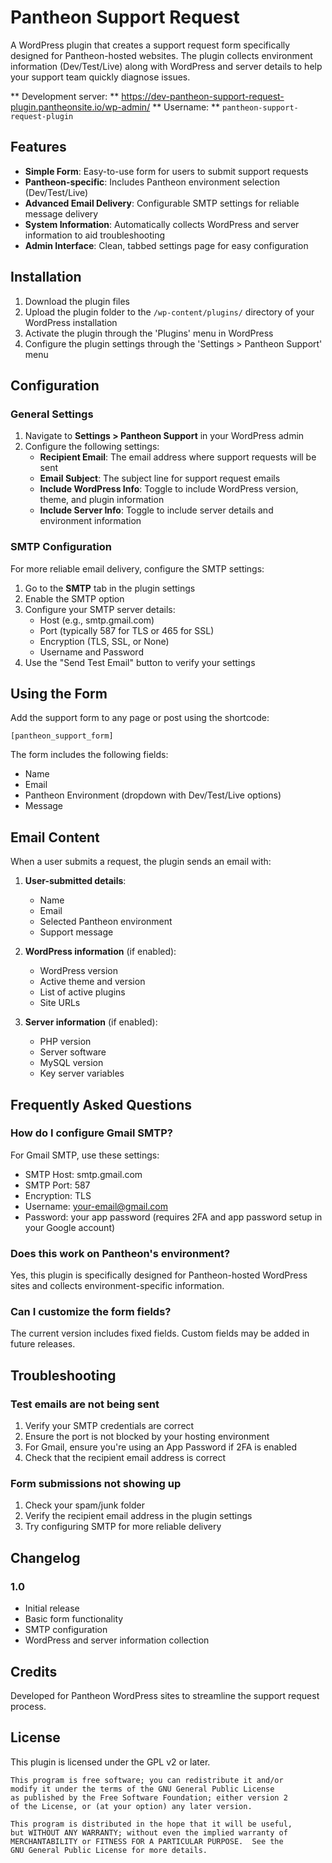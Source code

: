 # Pantheon Support Request

A WordPress plugin that creates a support request form specifically designed for Pantheon-hosted websites. The plugin collects environment information (Dev/Test/Live) along with WordPress and server details to help your support team quickly diagnose issues.

** Development server: ** https://dev-pantheon-support-request-plugin.pantheonsite.io/wp-admin/
** Username: ** `pantheon-support-request-plugin`

## Features

- **Simple Form**: Easy-to-use form for users to submit support requests
- **Pantheon-specific**: Includes Pantheon environment selection (Dev/Test/Live)
- **Advanced Email Delivery**: Configurable SMTP settings for reliable message delivery
- **System Information**: Automatically collects WordPress and server information to aid troubleshooting
- **Admin Interface**: Clean, tabbed settings page for easy configuration

## Installation

1. Download the plugin files
2. Upload the plugin folder to the `/wp-content/plugins/` directory of your WordPress installation
3. Activate the plugin through the 'Plugins' menu in WordPress
4. Configure the plugin settings through the 'Settings > Pantheon Support' menu

## Configuration

### General Settings

1. Navigate to **Settings > Pantheon Support** in your WordPress admin
2. Configure the following settings:
   - **Recipient Email**: The email address where support requests will be sent
   - **Email Subject**: The subject line for support request emails
   - **Include WordPress Info**: Toggle to include WordPress version, theme, and plugin information
   - **Include Server Info**: Toggle to include server details and environment information

### SMTP Configuration

For more reliable email delivery, configure the SMTP settings:

1. Go to the **SMTP** tab in the plugin settings
2. Enable the SMTP option
3. Configure your SMTP server details:
   - Host (e.g., smtp.gmail.com)
   - Port (typically 587 for TLS or 465 for SSL)
   - Encryption (TLS, SSL, or None)
   - Username and Password
4. Use the "Send Test Email" button to verify your settings

## Using the Form

Add the support form to any page or post using the shortcode:

```
[pantheon_support_form]
```

The form includes the following fields:
- Name
- Email
- Pantheon Environment (dropdown with Dev/Test/Live options)
- Message

## Email Content

When a user submits a request, the plugin sends an email with:

1. **User-submitted details**:
   - Name
   - Email
   - Selected Pantheon environment
   - Support message

2. **WordPress information** (if enabled):
   - WordPress version
   - Active theme and version
   - List of active plugins
   - Site URLs

3. **Server information** (if enabled):
   - PHP version
   - Server software
   - MySQL version
   - Key server variables

## Frequently Asked Questions

### How do I configure Gmail SMTP?

For Gmail SMTP, use these settings:
- SMTP Host: smtp.gmail.com
- SMTP Port: 587
- Encryption: TLS
- Username: your-email@gmail.com
- Password: your app password (requires 2FA and app password setup in your Google account)

### Does this work on Pantheon's environment?

Yes, this plugin is specifically designed for Pantheon-hosted WordPress sites and collects environment-specific information.

### Can I customize the form fields?

The current version includes fixed fields. Custom fields may be added in future releases.

## Troubleshooting

### Test emails are not being sent

1. Verify your SMTP credentials are correct
2. Ensure the port is not blocked by your hosting environment
3. For Gmail, ensure you're using an App Password if 2FA is enabled
4. Check that the recipient email address is correct

### Form submissions not showing up

1. Check your spam/junk folder
2. Verify the recipient email address in the plugin settings
3. Try configuring SMTP for more reliable delivery

## Changelog

### 1.0
* Initial release
* Basic form functionality
* SMTP configuration
* WordPress and server information collection

## Credits

Developed for Pantheon WordPress sites to streamline the support request process.

## License

This plugin is licensed under the GPL v2 or later.

```
This program is free software; you can redistribute it and/or
modify it under the terms of the GNU General Public License
as published by the Free Software Foundation; either version 2
of the License, or (at your option) any later version.

This program is distributed in the hope that it will be useful,
but WITHOUT ANY WARRANTY; without even the implied warranty of
MERCHANTABILITY or FITNESS FOR A PARTICULAR PURPOSE.  See the
GNU General Public License for more details.
```

